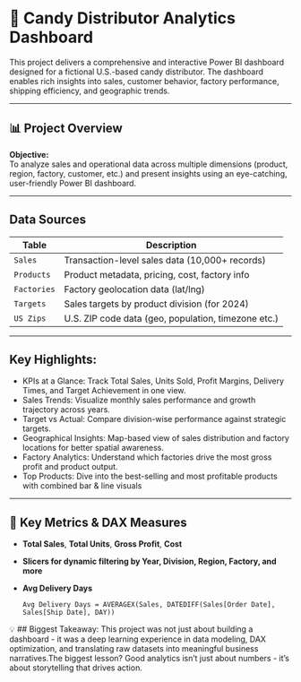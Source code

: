 # 🍭 Candy Distributor Analytics Dashboard

This project delivers a comprehensive and interactive Power BI dashboard designed for a fictional U.S.-based candy distributor. The dashboard enables rich insights into sales, customer behavior, factory performance, shipping efficiency, and geographic trends.

---

## 📊 Project Overview

**Objective:**  
To analyze sales and operational data across multiple dimensions (product, region, factory, customer, etc.) and present insights using an eye-catching, user-friendly Power BI dashboard.

---

## Data Sources

| Table       | Description                                        |
|-------------|----------------------------------------------------|
| `Sales`     | Transaction-level sales data (10,000+ records)     |
| `Products`  | Product metadata, pricing, cost, factory info      |
| `Factories` | Factory geolocation data (lat/lng)                 |
| `Targets`   | Sales targets by product division (for 2024)       |
| `US Zips`   | U.S. ZIP code data (geo, population, timezone etc.)|

---
## Key Highlights:
- KPIs at a Glance: Track Total Sales, Units Sold, Profit Margins, Delivery Times, and Target Achievement in one view.
- Sales Trends: Visualize monthly sales performance and growth trajectory across years.
- Target vs Actual: Compare division-wise performance against strategic targets.
- Geographical Insights: Map-based view of sales distribution and factory locations for better spatial awareness.
- Factory Analytics: Understand which factories drive the most gross profit and product output.
- Top Products: Dive into the best-selling and most profitable products with combined bar & line visuals

---
## 📐 Key Metrics & DAX Measures

- **Total Sales**, **Total Units**, **Gross Profit**, **Cost**
- **Slicers for dynamic filtering by Year, Division, Region, Factory, and more**

- **Avg Delivery Days**
  ```dax
  Avg Delivery Days = AVERAGEX(Sales, DATEDIFF(Sales[Order Date], Sales[Ship Date], DAY))

💡 ## Biggest Takeaway:
This project was not just about building a dashboard - it was a deep learning experience in data modeling, DAX optimization, and translating raw datasets into meaningful business narratives.The biggest lesson? Good analytics isn’t just about numbers - it’s about storytelling that drives action.

